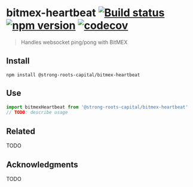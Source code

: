# bitmex-heartbeat [![Build status](https://travis-ci.org/strong-roots-capital/bitmex-heartbeat.svg?branch=master)](https://travis-ci.org/strong-roots-capital/bitmex-heartbeat) [![npm version](https://img.shields.io/npm/v/@strong-roots-capital/bitmex-heartbeat.svg)](https://npmjs.org/package/@strong-roots-capital/bitmex-heartbeat) [![codecov](https://codecov.io/gh/strong-roots-capital/bitmex-heartbeat/branch/master/graph/badge.svg)](https://codecov.io/gh/strong-roots-capital/bitmex-heartbeat)

> Handles websocket ping/pong with BitMEX

## Install

``` shell
npm install @strong-roots-capital/bitmex-heartbeat
```

## Use

``` typescript
import bitmexHeartbeat from '@strong-roots-capital/bitmex-heartbeat'
// TODO: describe usage
```

## Related

TODO

## Acknowledgments

TODO
